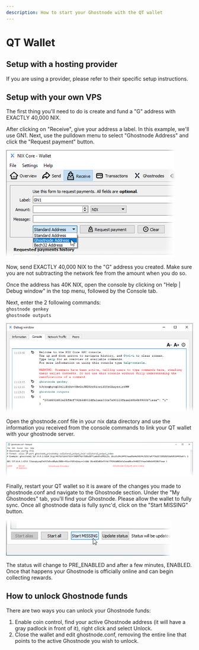 ```yaml
---
description: How to start your Ghostnode with the QT wallet
---
```


# QT Wallet

## Setup with a hosting provider

If you are using a provider, please refer to their specific setup instructions.

## Setup with your own VPS

The first thing you'll need to do is create and fund a "G" address with EXACTLY 40,000 NIX.

After clicking on "Receive", give your address a label. In this example, we'll use GN1. Next, use the pulldown menu to select "Ghostnode Address" and click the "Request payment" button.

![](../../../.gitbook/assets/qt-gn-request-addy.png)

Now, send EXACTLY 40,000 NIX to the "G" address you created. Make sure you are not subtracting the network fee from the amount when you do so.

Once the address has 40K NIX, open the console by clicking on "Help \| Debug window" in the top menu, followed by the Console tab.

Next, enter the 2 following commands:  
`ghostnode genkey`  
`ghostnode outputs`

![](../../../.gitbook/assets/qt-gn-console.png)

Open the ghostnode.conf file in your nix data directory and use the information you received from the console commands to link your QT wallet with your ghostnode server.

![](../../../.gitbook/assets/qt-gn-conf.png)

Finally, restart your QT wallet so it is aware of the changes you made to ghostnode.conf and navigate to the Ghostnode section. Under the "My Ghostnodes" tab, you'll find your Ghostnode. Please allow the wallet to fully sync. Once all ghostnode data is fully sync'd, click on the "Start MISSING" button.

![](../../../.gitbook/assets/qt-gn-start.png)

The status will change to PRE\_ENABLED and after a few minutes, ENABLED. Once that happens your Ghostnode is officially online and can begin collecting rewards.

## How to unlock Ghostnode funds

There are two ways you can unlock your Ghostnode funds:

1. Enable coin control, find your active Ghostnode address \(it will have a gray padlock in front of it\), right click and select Unlock.
2. Close the wallet and edit ghostnode.conf, removing the entire line that points to the active Ghostnode you wish to unlock.

